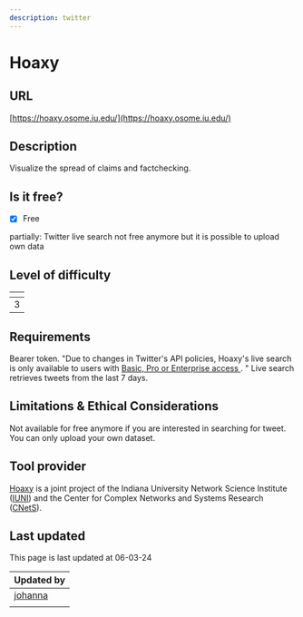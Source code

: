 ```yaml
---
description: twitter
---
```


# Hoaxy

## URL

[https://hoaxy.osome.iu.edu/](https://hoaxy.osome.iu.edu/)

## Description

Visualize the spread of claims and factchecking.

## Is it free?

* [x] Free

partially: Twitter live search not free anymore but it is possible to upload own data

## Level of difficulty

<table><thead><tr><th data-type="rating" data-max="5"></th></tr></thead><tbody><tr><td>3</td></tr></tbody></table>

## Requirements

Bearer token. "Due to changes in Twitter's API policies, Hoaxy's live search is only available to users with [Basic, Pro or Enterprise access ](https://developer.twitter.com/en/docs/twitter-api/getting-started/about-twitter-api). " Live search retrieves tweets from the last 7 days.

## Limitations & Ethical Considerations

Not available for free anymore if you are interested in searching for tweet. You can only upload your own dataset.

## Tool provider

[Hoaxy](https://hoaxy.osome.iu.edu/faq#faq-q10) is a joint project of the Indiana University Network Science Institute ([IUNI](https://iuni.iu.edu/)) and the Center for Complex Networks and Systems Research ([CNetS](http://cnets.indiana.edu/)).

## Last updated

This page is last updated at 06-03-24

<table><thead><tr><th data-type="users" data-multiple>Updated by</th></tr></thead><tbody><tr><td><a href="https://app.gitbook.com/u/M287qnNGifXoTpjOpJbwaSDYpvp2">johanna</a></td></tr><tr><td></td></tr></tbody></table>
